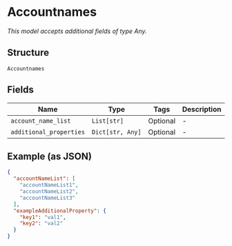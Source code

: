 
# Accountnames

*This model accepts additional fields of type Any.*

## Structure

`Accountnames`

## Fields

| Name | Type | Tags | Description |
|  --- | --- | --- | --- |
| `account_name_list` | `List[str]` | Optional | - |
| `additional_properties` | `Dict[str, Any]` | Optional | - |

## Example (as JSON)

```json
{
  "accountNameList": [
    "accountNameList1",
    "accountNameList2",
    "accountNameList3"
  ],
  "exampleAdditionalProperty": {
    "key1": "val1",
    "key2": "val2"
  }
}
```

